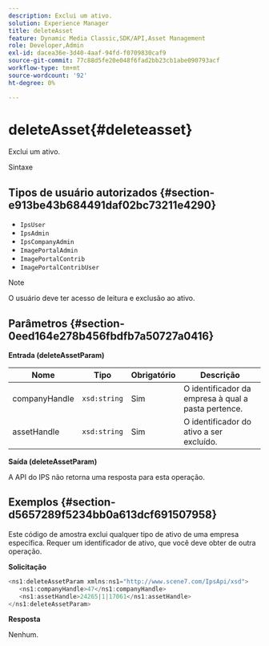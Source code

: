 ```yaml
---
description: Exclui um ativo.
solution: Experience Manager
title: deleteAsset
feature: Dynamic Media Classic,SDK/API,Asset Management
role: Developer,Admin
exl-id: dacea36e-3d40-4aaf-94fd-f0709830caf9
source-git-commit: 77c88d5fe20e048f6fad2bb23cb1abe090793acf
workflow-type: tm+mt
source-wordcount: '92'
ht-degree: 0%

---
```


# deleteAsset{#deleteasset}

Exclui um ativo.

Sintaxe

## Tipos de usuário autorizados {#section-e913be43b684491daf02bc73211e4290}

* `IpsUser`
* `IpsAdmin`
* `IpsCompanyAdmin`
* `ImagePortalAdmin`
* `ImagePortalContrib`
* `ImagePortalContribUser`

>[!NOTE]
>
>O usuário deve ter acesso de leitura e exclusão ao ativo.

## Parâmetros {#section-0eed164e278b456fbdfb7a50727a0416}

**Entrada (deleteAssetParam)**

| Nome | Tipo | Obrigatório | Descrição |
|---|---|---|---|
| companyHandle | `xsd:string` | Sim | O identificador da empresa à qual a pasta pertence. |
| assetHandle | `xsd:string` | Sim | O identificador do ativo a ser excluído. |

**Saída (deleteAssetParam)**

A API do IPS não retorna uma resposta para esta operação.

## Exemplos {#section-d5657289f5234bb0a613dcf691507958}

Este código de amostra exclui qualquer tipo de ativo de uma empresa específica. Requer um identificador de ativo, que você deve obter de outra operação.

**Solicitação**

```java
<ns1:deleteAssetParam xmlns:ns1="http://www.scene7.com/IpsApi/xsd">
   <ns1:companyHandle>47</ns1:companyHandle>
   <ns1:assetHandle>24265|1|17061</ns1:assetHandle>
</ns1:deleteAssetParam>
```

**Resposta**

Nenhum.
